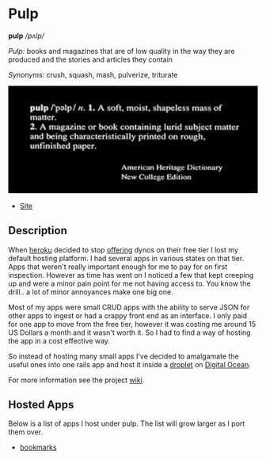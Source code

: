 # Pulp

**pulp**  */pʌlp/*

*Pulp:*
books and magazines that are of low quality in the way they are produced and the stories and articles they contain

*Synonyms:*
crush, squash, mash, pulverize, triturate

![Pulp](assets/pulp.png "Pulp")

- [Site](https://pulp.swm.cc)

## Description

When [heroku](https://www.heroku.com) decided to stop [offering](https://devcenter.heroku.com/changelog-items/2461) dynos on their free tier I lost my default hosting platform. I had several apps in various states on that tier. Apps that weren't really important enough
for me to pay for on first inspection. However as time has went on I noticed a few that kept creeping up and were a minor pain point for me not having access to. You know the drill.. a lot of minor annoyances make one big one.

Most of my apps were small CRUD apps with the ability to serve JSON for other apps to ingest or had a crappy front end as an interface. I only paid for one app to move from the free tier, 
however it was costing me around 15 US Dollars a month and it wasn't worth it. So I had to find a way of hosting the app in a cost effective way.

So instead of hosting many small apps I've decided to amalgamate the useful ones into one
rails app and host it inside a [droplet](https://www.digitalocean.com/products/droplets) on [Digital Ocean](https://www.digitalocean.com/).

For more information see the project [wiki](https://github.com/swmcc/pulp/wiki/).

## Hosted Apps

Below is a list of apps I host under pulp. The list will grow larger as I port them over.

- [bookmarks](https://github.com/swmcc/pulp/wiki/Bookmarks)